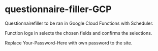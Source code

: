 # questionnaire-filler-GCP
Questionnairefiller to be ran in Google Cloud Functions with Scheduler. 

Function logs in selects the chosen fields and confirms the selections.

Replace Your-Password-Here with own password to the site.

